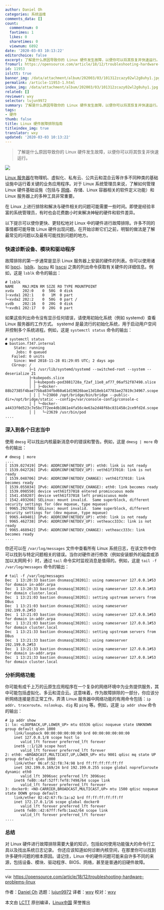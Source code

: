 ```yaml
---
author: Daniel Oh
categories: 系统运维
comments_data: []
count:
  commentnum: 0
  favtimes: 1
  likes: 0
  sharetimes: 0
  viewnum: 6892
date: '2020-03-03 10:13:22'
editorchoice: false
excerpt: 了解是什么原因导致你的 Linux 硬件发生故障，以便你可以将其恢复并快速运行。
fromurl: https://opensource.com/article/18/12/troubleshooting-hardware-problems-linux
id: 11953
islctt: true
banner_img: /data/attachment/album/202003/03/101312zcazy02wl2g8uhy1.jpg
permalink: /article-11953-1.html
index_img: /data/attachment/album/202003/03/101312zcazy02wl2g8uhy1.jpg.thumb.jpg
related: []
reviewer: wxy
selector: lujun9972
summary: 了解是什么原因导致你的 Linux 硬件发生故障，以便你可以将其恢复并快速运行。
tags:
- 硬件
thumb: false
title: Linux 硬件故障排除指南
titleindex_img: true
translator: wxy
updated: '2020-03-03 10:13:22'
---
```



> 
> 了解是什么原因导致你的 Linux 硬件发生故障，以便你可以将其恢复并快速运行。
> 
> 
> 


![](/data/attachment/album/202003/03/101312zcazy02wl2g8uhy1.jpg)


[Linux 服务器](https://opensource.com/article/18/5/what-linux-server)在物理机、虚拟化、私有云、公共云和混合云等许多不同种类的基础设施中运行着关键的业务应用程序。对于 Linux 系统管理员来说，了解如何管理 Linux 硬件基础设施（包括与 [网络](https://opensource.com/article/18/11/intro-software-defined-networking)、存储、Linux 容器相关的软件定义功能）和 Linux 服务器上的多种工具非常重要。


在 Linux 上进行排除和解决与硬件相关的问题可能需要一些时间。即使是经验丰富的系统管理员，有时也会花费数小时来解决神秘的硬件和软件差异。


以下提示可以使你更快、更轻松地对 Linux 中的硬件进行故障排除。许多不同的事情都可能导致 Linux 硬件出现问题。在开始诊断它们之前，明智的做法是了解最常见的问题以及最有可能找到问题的地方。


### 快速诊断设备、模块和驱动程序


故障排除的第一步通常是显示 Linux 服务器上安装的硬件的列表。你可以使用诸如 [lspci](https://linux.die.net/man/8/lspci)、[lsblk](https://linux.die.net/man/8/lsblk)、[lscpu](https://linux.die.net/man/1/lscpu) 和 [lsscsi](https://linux.die.net/man/8/lsscsi) 之类的列出命令获取有关硬件的详细信息。例如，这是 `lsblk` 命令的输出：



```
# lsblk
NAME    MAJ:MIN RM SIZE RO TYPE MOUNTPOINT
xvda    202:0    0  50G  0 disk
├─xvda1 202:1    0   1M  0 part
└─xvda2 202:2    0  50G  0 part /
xvdb    202:16   0  20G  0 disk
└─xvdb1 202:17   0  20G  0 part
```

如果这些列出命令没有显示任何错误，请使用初始化系统（例如 systemd）查看 Linux 服务器的工作方式。 systemd 是最流行的初始化系统，用于启动用户空间并控制多个系统进程。例如，这是 `systemctl status` 命令的输出：



```
# systemctl status
● bastion.f347.internal
    State: running
     Jobs: 0 queued
   Failed: 0 units
    Since: Wed 2018-11-28 01:29:05 UTC; 2 days ago
   CGroup: /
           ├─1 /usr/lib/systemd/systemd --switched-root --system --deserialize 21
           ├─kubepods.slice
           │ ├─kubepods-pod3881728a_f2af_11e8_af77_06af52f87498.slice
           │ │ ├─docker-88b27385f4bae77bba834fbd60a61d19026bae13d18eb147783ae27819c34967.scope
           │ │ │ └─23860 /opt/bridge/bin/bridge --public-dir=/opt/bridge/static --config=/var/console-config/console-c
           │ │ └─docker-a4433f0d523c7e5bc772ee4db1861e4fa56c4e63a2d48f6bc831458c2ce9fd2d.scope
           │ │   └─23639 /usr/bin/pod
....
```

### 深入到各个日志当中


使用 `dmesg` 可以找出内核最新消息中的错误和警告。例如，这是 `dmesg | more` 命令的输出：



```
# dmesg | more
....
[ 1539.027419] IPv6: ADDRCONF(NETDEV_UP): eth0: link is not ready
[ 1539.042726] IPv6: ADDRCONF(NETDEV_UP): veth61f37018: link is not ready
[ 1539.048706] IPv6: ADDRCONF(NETDEV_CHANGE): veth61f37018: link becomes ready
[ 1539.055034] IPv6: ADDRCONF(NETDEV_CHANGE): eth0: link becomes ready
[ 1539.098550] device veth61f37018 entered promiscuous mode
[ 1541.450207] device veth61f37018 left promiscuous mode
[ 1542.493266] SELinux: mount invalid.  Same superblock, different security settings for (dev mqueue, type mqueue)
[ 9965.292788] SELinux: mount invalid.  Same superblock, different security settings for (dev mqueue, type mqueue)
[ 9965.449401] IPv6: ADDRCONF(NETDEV_UP): eth0: link is not ready
[ 9965.462738] IPv6: ADDRCONF(NETDEV_UP): vetheacc333c: link is not ready
[ 9965.468942] IPv6: ADDRCONF(NETDEV_CHANGE): vetheacc333c: link becomes ready
....
```

你还可以在 `/var/log/messages` 文件中查看所有 Linux 系统日志，在该文件中你可以找到与特定问题相关的错误。当你对硬件进行修改（例如安装额外的磁盘或添加以太网网卡）时，通过 `tail` 命令实时监视消息是值得的。例如，这是 `tail -f /var/log/messages` 命令的输出：



```
# tail -f /var/log/messages
Dec  1 13:20:33 bastion dnsmasq[30201]: using nameserver 127.0.0.1#53 for domain in-addr.arpa
Dec  1 13:20:33 bastion dnsmasq[30201]: using nameserver 127.0.0.1#53 for domain cluster.local
Dec  1 13:21:03 bastion dnsmasq[30201]: setting upstream servers from DBus
Dec  1 13:21:03 bastion dnsmasq[30201]: using nameserver 192.199.0.2#53
Dec  1 13:21:03 bastion dnsmasq[30201]: using nameserver 127.0.0.1#53 for domain in-addr.arpa
Dec  1 13:21:03 bastion dnsmasq[30201]: using nameserver 127.0.0.1#53 for domain cluster.local
Dec  1 13:21:33 bastion dnsmasq[30201]: setting upstream servers from DBus
Dec  1 13:21:33 bastion dnsmasq[30201]: using nameserver 192.199.0.2#53
Dec  1 13:21:33 bastion dnsmasq[30201]: using nameserver 127.0.0.1#53 for domain in-addr.arpa
Dec  1 13:21:33 bastion dnsmasq[30201]: using nameserver 127.0.0.1#53 for domain cluster.local
```

### 分析网络功能


你可能有成千上万的云原生应用程序在一个复杂的网络环境中为业务提供服务，其中可能包括虚拟化、多云和混合云。这意味着，作为故障排除的一部分，你应该分析网络连接是否正常工作。弄清 Linux 服务器中网络功能的有用命令包括：`ip addr`、`traceroute`、`nslookup`、`dig` 和 `ping` 等。例如，这是 `ip addr show` 命令的输出：



```
# ip addr show
1: lo: <LOOPBACK,UP,LOWER_UP> mtu 65536 qdisc noqueue state UNKNOWN group default qlen 1000
    link/loopback 00:00:00:00:00:00 brd 00:00:00:00:00:00
    inet 127.0.0.1/8 scope host lo
       valid_lft forever preferred_lft forever
    inet6 ::1/128 scope host
       valid_lft forever preferred_lft forever
2: eth0: <BROADCAST,MULTICAST,UP,LOWER_UP> mtu 9001 qdisc mq state UP group default qlen 1000
    link/ether 06:af:52:f8:74:98 brd ff:ff:ff:ff:ff:ff
    inet 192.199.0.169/24 brd 192.199.0.255 scope global noprefixroute dynamic eth0
       valid_lft 3096sec preferred_lft 3096sec
    inet6 fe80::4af:52ff:fef8:7498/64 scope link
       valid_lft forever preferred_lft forever
3: docker0: <NO-CARRIER,BROADCAST,MULTICAST,UP> mtu 1500 qdisc noqueue state DOWN group default
    link/ether 02:42:67:fb:1a:a2 brd ff:ff:ff:ff:ff:ff
    inet 172.17.0.1/16 scope global docker0
       valid_lft forever preferred_lft forever
    inet6 fe80::42:67ff:fefb:1aa2/64 scope link
       valid_lft forever preferred_lft forever
....
```

### 总结


对 Linux 硬件进行故障排除需要大量的知识，包括如何使用功能强大的命令行工具以及找出系统日志记录。 你还应该知道如何诊断内核空间，在那里你可以找到许多硬件问题的根本原因。请记住，Linux 中的硬件问题可能来自许多不同的来源，包括设备、模块、驱动程序、BIOS、网络，甚至是普通的旧硬件故障。




---


via: <https://opensource.com/article/18/12/troubleshooting-hardware-problems-linux>


作者：[Daniel Oh](https://opensource.com/users/daniel-oh) 选题：[lujun9972](https://github.com/lujun9972) 译者：[wxy](https://github.com/wxy) 校对：[wxy](https://github.com/wxy)


本文由 [LCTT](https://github.com/LCTT/TranslateProject) 原创编译，[Linux中国](https://linux.cn/) 荣誉推出